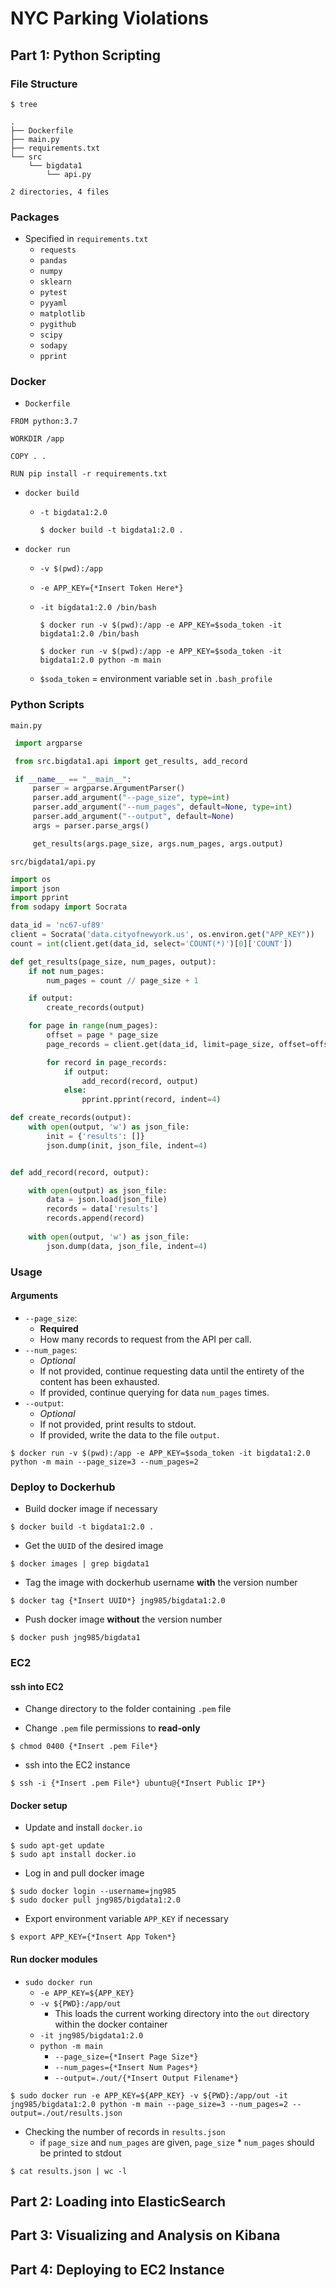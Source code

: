 # NYC Parking Violations

## Part 1: Python Scripting	

### File Structure

  ```console
  $ tree
  ```

  ```console
  .
  ├── Dockerfile
  ├── main.py
  ├── requirements.txt
  └── src
      └── bigdata1
          └── api.py

  2 directories, 4 files
  ```

### Packages 
- Specified in `requirements.txt`
  - `requests`
  - `pandas`
  - `numpy`
  - `sklearn`
  - `pytest`
  - `pyyaml`
  - `matplotlib`
  - `pygithub`
  - `scipy`
  - `sodapy`
  - `pprint`

### Docker

  - `Dockerfile`

  ```
  FROM python:3.7

  WORKDIR /app

  COPY . .

  RUN pip install -r requirements.txt
  ```

  - `docker build`
  
    - `-t bigdata1:2.0`
    
      ```console
      $ docker build -t bigdata1:2.0 .
      ```

  - `docker run`
  
    - `-v $(pwd):/app`
    - `-e APP_KEY={*Insert Token Here*}`
    - `-it bigdata1:2.0 /bin/bash`
    
    
      ```console
      $ docker run -v $(pwd):/app -e APP_KEY=$soda_token -it bigdata1:2.0 /bin/bash
      ```
      ```console
      $ docker run -v $(pwd):/app -e APP_KEY=$soda_token -it bigdata1:2.0 python -m main
      ```
      
    - `$soda_token` = environment variable set in `.bash_profile`
  
### Python Scripts

`main.py`
 ```py
  import argparse

  from src.bigdata1.api import get_results, add_record

  if __name__ == "__main__":
      parser = argparse.ArgumentParser()
      parser.add_argument("--page_size", type=int)
      parser.add_argument("--num_pages", default=None, type=int)
      parser.add_argument("--output", default=None)
      args = parser.parse_args()

      get_results(args.page_size, args.num_pages, args.output)
 ```

`src/bigdata1/api.py`
```py
import os
import json 
import pprint
from sodapy import Socrata

data_id = 'nc67-uf89'
client = Socrata('data.cityofnewyork.us', os.environ.get("APP_KEY"))
count = int(client.get(data_id, select='COUNT(*)')[0]['COUNT'])

def get_results(page_size, num_pages, output):
    if not num_pages:
        num_pages = count // page_size + 1

    if output:
        create_records(output)

    for page in range(num_pages):
        offset = page * page_size
        page_records = client.get(data_id, limit=page_size, offset=offset)

        for record in page_records:
            if output:
                add_record(record, output)
            else:
                pprint.pprint(record, indent=4)

def create_records(output):
    with open(output, 'w') as json_file:
        init = {'results': []}
        json.dump(init, json_file, indent=4)


def add_record(record, output):

    with open(output) as json_file: 
        data = json.load(json_file) 
        records = data['results'] 
        records.append(record) 
    
    with open(output, 'w') as json_file:
        json.dump(data, json_file, indent=4)
```

  
### Usage

#### Arguments

- `--page_size`: 
  - **Required**
  - How many records to request from the API per call.
- `--num_pages`: 
  - *Optional*
  - If not provided, continue requesting data until the entirety of the content has been exhausted. 
  - If provided, continue querying for data `num_pages` times.
- `--output`: 
  - *Optional*
  - If not provided, print results to stdout. 
  - If provided, write the data to the file `output`.


```console
$ docker run -v $(pwd):/app -e APP_KEY=$soda_token -it bigdata1:2.0 python -m main --page_size=3 --num_pages=2 
```

### Deploy to Dockerhub

- Build docker image if necessary
```console
$ docker build -t bigdata1:2.0 .
```

- Get the `UUID` of the desired image
```console
$ docker images | grep bigdata1
```

- Tag the image with dockerhub username **with** the version number
```console
$ docker tag {*Insert UUID*} jng985/bigdata1:2.0
```

- Push docker image **without** the version number
```console
$ docker push jng985/bigdata1
```

### EC2

#### ssh into EC2

- Change directory to the folder containing `.pem` file

- Change `.pem` file permissions to **read-only**

```console
$ chmod 0400 {*Insert .pem File*}
```

- ssh into the EC2 instance

```console
$ ssh -i {*Insert .pem File*} ubuntu@{*Insert Public IP*}
```

#### Docker setup 

- Update and install `docker.io`

```console
$ sudo apt-get update
$ sudo apt install docker.io
```

- Log in and pull docker image

```console
$ sudo docker login --username=jng985
$ sudo docker pull jng985/bigdata1:2.0
```

- Export environment variable `APP_KEY` if necessary

```console
$ export APP_KEY={*Insert App Token*}
```

#### Run docker modules

- `sudo docker run`
  - `-e APP_KEY=${APP_KEY}`
  - `-v ${PWD}:/app/out`
    - This loads the current working directory into the `out` directory within the docker container
  - `-it jng985/bigdata1:2.0`
  - `python -m main` 
    - `--page_size={*Insert Page Size*}` 
    - `--num_pages={*Insert Num Pages*}`
    - `--output=./out/{*Insert Output Filename*}`
    
```console
$ sudo docker run -e APP_KEY=${APP_KEY} -v ${PWD}:/app/out -it jng985/bigdata1:2.0 python -m main --page_size=3 --num_pages=2 --output=./out/results.json
```

- Checking the number of records in `results.json`
  - if `page_size` and `num_pages` are given, `page_size` * `num_pages` should be printed to stdout
  
```console
$ cat results.json | wc -l
```

## Part 2: Loading into ElasticSearch	


## Part 3: Visualizing and Analysis on Kibana	


## Part 4: Deploying to EC2 Instance	

